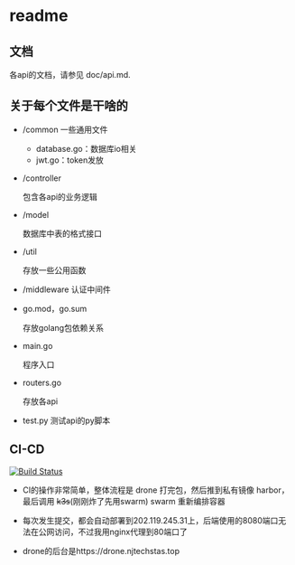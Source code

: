 # readme

## 文档

各api的文档，请参见 doc/api.md.

## 关于每个文件是干啥的

- /common 一些通用文件
    - database.go：数据库io相关
    - jwt.go：token发放

- /controller

  包含各api的业务逻辑

- /model

  数据库中表的格式接口
  
- /util

  存放一些公用函数

- /middleware 认证中间件

- go.mod，go.sum

  存放golang包依赖关系

- main.go

  程序入口

- routers.go

  存放各api
  
- test.py 测试api的py脚本

## CI-CD

[![Build Status](https://drone.njtechstas.top/api/badges/NJTUSTAS/STAS-MS-BackEnd/status.svg)](https://drone.njtechstas.top/NJTUSTAS/STAS-MS-BackEnd)

- CI的操作非常简单，整体流程是 drone 打完包，然后推到私有镜像 harbor，最后调用 ~~k3s~~(刚刚炸了先用swarm) swarm 重新编排容器

- 每次发生提交，都会自动部署到202.119.245.31上，后端使用的8080端口无法在公网访问，不过我用nginx代理到80端口了

- drone的后台是https://drone.njtechstas.top
